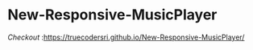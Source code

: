 # New-Responsive-MusicPlayer

*Checkout* :https://truecodersri.github.io/New-Responsive-MusicPlayer/
